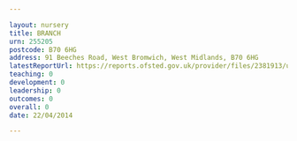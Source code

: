 ```yaml
---

layout: nursery
title: BRANCH
urn: 255205
postcode: B70 6HG
address: 91 Beeches Road, West Bromwich, West Midlands, B70 6HG
latestReportUrl: https://reports.ofsted.gov.uk/provider/files/2381913/urn/255205.pdf
teaching: 0
development: 0
leadership: 0
outcomes: 0
overall: 0
date: 22/04/2014

---
```

